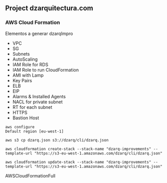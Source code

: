 ## Project dzarquitectura.com
### AWS Cloud Formation

Elementos a generar dzarqImpro

- VPC
- SG
- Subnets
- AutoScaling
- IAM Role for RDS
- IAM Role to run CloudFormation
- AMI with Lamp
- Key Pairs
- ELB
- EIP
- Alarms & Installed Agents
- NACL for private subnet
- RT for each subnet
- HTTPS
- Bastion Host

```
aws configure 
Default region [eu-west-1]

aws s3 cp dzarq.json s3://dzarq/cli/dzarq.json

aws cloudformation create-stack --stack-name "dzarq-improvements" --template-url "https://s3-eu-west-1.amazonaws.com/dzarq/cli/dzarq.json"

aws cloudformation update-stack --stack-name "dzarq-improvements" --template-url "https://s3-eu-west-1.amazonaws.com/dzarq/cli/dzarq.json"

```

AWSCloudFormationFull

